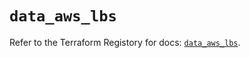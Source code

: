 # `data_aws_lbs`

Refer to the Terraform Registory for docs: [`data_aws_lbs`](https://registry.terraform.io/providers/hashicorp/aws/5.5.0/docs/data-sources/lbs).
